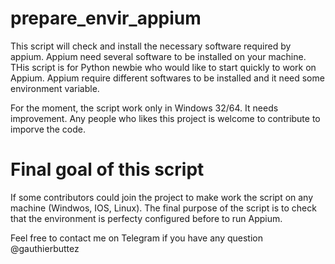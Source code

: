 # prepare_envir_appium
This script will check and install the necessary software required by appium.
Appium need several software to be installed on your machine.
THis script is for Python newbie who would like to start quickly to work on Appium.
Appium require different softwares to be installed and it need some environment variable.

For the moment, the script work only in Windows 32/64. It needs improvement. Any people who likes this project is welcome to contribute to imporve the code.

# Final goal of this script
If some contributors could join the project to make work the script on any machine (Windwos, IOS, Linux). 
The final purpose of the script is to check that the environment is perfecty configured before to run Appium.

Feel free to contact me on Telegram if you have any question @gauthierbuttez


